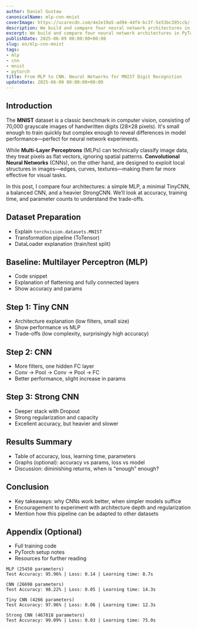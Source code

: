 ```yaml
---
author: Daniel Gustaw
canonicalName: mlp-cnn-mnist
coverImage: https://ucarecdn.com/4e2e19a5-ad94-44f4-bc3f-5e53bc395ccb/-/crop/1024x512/0,0/
description: We build and compare four neural network architectures in PyTorch, visualize performance, explore complexity vs. accuracy, and show why CNNs excel at image classification.
excerpt: We build and compare four neural network architectures in PyTorch, visualize performance, explore complexity vs. accuracy, and show why CNNs excel at image classification.
publishDate: 2025-06-09 00:00:00+00:00
slug: en/mlp-cnn-mnist
tags:
- mlp
- cnn
- mnist
- pytorch
title: From MLP to CNN. Neural Networks for MNIST Digit Recognition
updateDate: 2025-06-09 00:00:00+00:00
---
```


## Introduction

The **MNIST** dataset is a classic benchmark in computer vision, consisting of 70,000 grayscale images of handwritten digits (28×28 pixels). It's small enough to train quickly but complex enough to reveal differences in model performance—perfect for neural network experiments.

While **Multi-Layer Perceptrons** (MLPs) can technically classify image data, they treat pixels as flat vectors, ignoring spatial patterns. **Convolutional Neural Networks** (CNNs), on the other hand, are designed to exploit local structures in images—edges, curves, textures—making them far more effective for visual tasks.

In this post, I compare four architectures: a simple MLP, a minimal TinyCNN, a balanced CNN, and a heavier StrongCNN. We’ll look at accuracy, training time, and parameter counts to understand the trade-offs.


## Dataset Preparation
- Explain `torchvision.datasets.MNIST`
- Transformation pipeline (ToTensor)
- DataLoader explanation (train/test split)

## Baseline: Multilayer Perceptron (MLP)
- Code snippet
- Explanation of flattening and fully connected layers
- Show accuracy and params

## Step 1: Tiny CNN
- Architecture explanation (low filters, small size)
- Show performance vs MLP
- Trade-offs (low complexity, surprisingly high accuracy)

## Step 2: CNN
- More filters, one hidden FC layer
- Conv → Pool → Conv → Pool → FC
- Better performance, slight increase in params

## Step 3: Strong CNN
- Deeper stack with Dropout
- Strong regularization and capacity
- Excellent accuracy, but heavier and slower

## Results Summary
- Table of accuracy, loss, learning time, parameters
- Graphs (optional): accuracy vs params, loss vs model
- Discussion: diminishing returns, when is "enough" enough?

## Conclusion
- Key takeaways: why CNNs work better, when simpler models suffice
- Encouragement to experiment with architecture depth and regularization
- Mention how this pipeline can be adapted to other datasets

## Appendix (Optional)
- Full training code
- PyTorch setup notes
- Resources for further reading

```text
MLP (25450 parameters)
Test Accuracy: 95.96% | Loss: 0.14 | Learning time: 8.7s

CNN (26698 parameters)
Test Accuracy: 98.22% | Loss: 0.05 | Learning time: 14.3s

Tiny CNN (4266 parameters)
Test Accuracy: 97.96% | Loss: 0.06 | Learning time: 12.3s

Strong CNN (467818 parameters)
Test Accuracy: 99.09% | Loss: 0.03 | Learning time: 75.0s
```